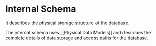 # Internal Schema

It describes the physical storage structure of the database.

The internal schema uses [[Physical Data Models]] and describes the complete details of data storage and access paths for the database.